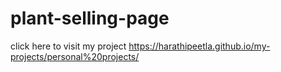 # plant-selling-page
click here to visit my project https://harathipeetla.github.io/my-projects/personal%20projects/
